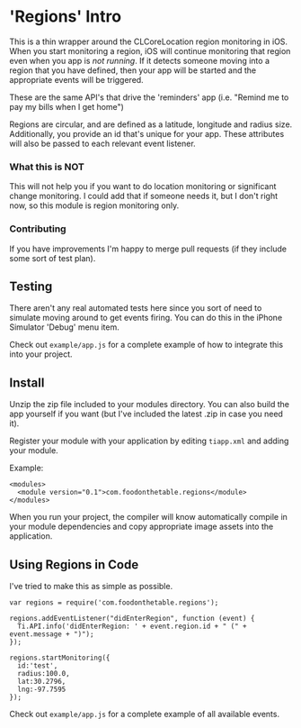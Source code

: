 'Regions' Intro
===============

This is a thin wrapper around the CLCoreLocation region monitoring in iOS.
When you start monitoring a region, iOS will continue monitoring that region
even when you app is _not running_.  If it detects someone moving into a region
that you have defined, then your app will be started and the appropriate events
will be triggered.

These are the same API's that drive the 'reminders' app (i.e. "Remind me to pay
my bills when I get home")

Regions are circular, and are defined as a latitude, longitude and radius size.
Additionally, you provide an id that's unique for your app.  These attributes
will also be passed to each relevant event listener.

### What this is NOT

This will not help you if you want to do location monitoring or significant
change monitoring.  I could add that if someone needs it, but I don't right
now, so this module is region monitoring only.


### Contributing

If you have improvements I'm happy to merge pull requests (if they include some
sort of test plan).


Testing
-------
There aren't any real automated tests here since you sort of need to simulate
moving around to get events firing.  You can do this in the iPhone Simulator
'Debug' menu item.

Check out  `example/app.js` for a complete example of how to integrate this
into your project.


Install
-------

Unzip the zip file included to your modules directory.  You can also build the
app yourself if you want (but I've included the latest .zip in case you need
it).

Register your module with your application by editing `tiapp.xml` and adding
your module.

Example:

    <modules>
      <module version="0.1">com.foodonthetable.regions</module>
    </modules>

When you run your project, the compiler will know automatically compile in your module
dependencies and copy appropriate image assets into the application.


Using Regions in Code
---------------------

I've tried to make this as simple as possible.

    var regions = require('com.foodonthetable.regions');

    regions.addEventListener("didEnterRegion", function (event) {
      Ti.API.info('didEnterRegion: ' + event.region.id + " (" + event.message + ")");
    });

    regions.startMonitoring({
      id:'test',
      radius:100.0,
      lat:30.2796,
      lng:-97.7595
    });

Check out `example/app.js` for a complete example of all available events.
